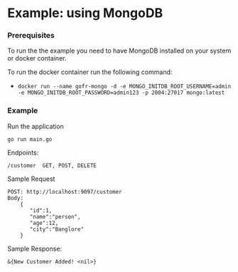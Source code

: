 # Example: using MongoDB

### Prerequisites
To run the the example you need to have MongoDB installed on your system or docker container.

To run the docker container run the following command:
- `docker run --name gofr-mongo -d -e MONGO_INITDB_ROOT_USERNAME=admin -e MONGO_INITDB_ROOT_PASSWORD=admin123 -p 2004:27017 mongo:latest`

### Example
Run the application
```
go run main.go
```

Endpoints:
```
/customer  GET, POST, DELETE
```

Sample Request
```
POST: http://localhost:9097/customer
Body:
    {
       "id":1,
       "name":"person",
       "age":12,
       "city":"Banglore"
    }
```
Sample Response:
```
&{New Customer Added! <nil>}
```

